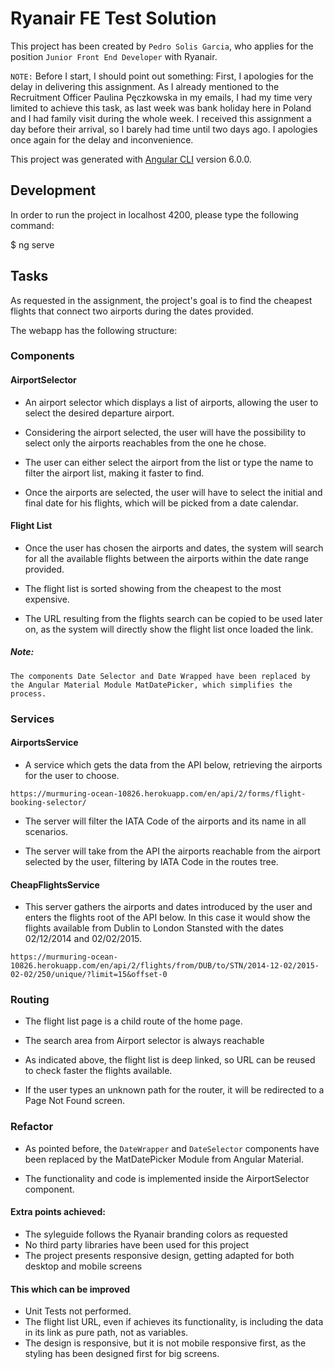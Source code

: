 # Ryanair FE Test Solution

This project has been created by `Pedro Solis Garcia`, who applies for the position `Junior Front End Developer` with Ryanair.

`NOTE:`
Before I start, I should point out something:
First, I apologies for the delay in delivering this assignment. As I already mentioned to the Recruitment Officer Paulina Pęczkowska in my emails, 
I had my time very limited to achieve this task, as last week was bank holiday here in Poland and I had family visit during the whole week. I received 
this assignment a day before their arrival, so I barely had time until two days ago. I apologies once again for the delay and inconvenience.

This project was generated with [Angular CLI](https://github.com/angular/angular-cli) version 6.0.0.

## Development

In order to run the project in localhost 4200, please type the following command:

  $ ng serve

## Tasks

As requested in the assignment, the project's goal is to find the cheapest flights that connect two airports during the dates provided.

The webapp has the following structure:

### Components

#### AirportSelector

* An airport selector which displays a list of airports, allowing the user to select the desired departure airport.

* Considering the airport selected, the user will have the possibility to select only the airports reachables from the one he chose.

* The user can either select the airport from the list or type the name to filter the airport list, making it faster to find.

* Once the airports are selected, the user will have to select the initial and final date for his flights, which will be picked from a date calendar.

#### Flight List

* Once the user has chosen the airports and dates, the system will search for all the available flights between the airports within the date range provided.

* The flight list is sorted showing from the cheapest to the most expensive.

* The URL resulting from the flights search can be copied to be used later on, as the system will directly show the flight list once loaded the link.


##### Note:
```
The components Date Selector and Date Wrapped have been replaced by the Angular Material Module MatDatePicker, which simplifies the process.
```

### Services

#### AirportsService

* A service which gets the data from the API below, retrieving the airports for the user to choose.

```
https://murmuring-ocean-10826.herokuapp.com/en/api/2/forms/flight-booking-selector/
```

* The server will filter the IATA Code of the airports and its name in all scenarios.

* The server will take from the API the airports reachable from the airport selected by the user, filtering by IATA Code in the routes tree.

#### CheapFlightsService

* This server gathers the airports and dates introduced by the user and enters the flights root of the API below. In this case it would show the flights available
from Dublin to London Stansted with the dates 02/12/2014 and 02/02/2015.

```
https://murmuring-ocean-10826.herokuapp.com/en/api/2/flights/from/DUB/to/STN/2014-12-02/2015-02-02/250/unique/?limit=15&offset-0
```

### Routing

* The flight list page is a child route of the home page.

* The search area from Airport selector is always reachable

* As indicated above, the flight list is deep linked, so  URL can be reused to check faster the flights available.

* If the user types an unknown path for the router, it will be redirected to a Page Not Found screen.

### Refactor

* As pointed before, the `DateWrapper` and `DateSelector` components have been replaced by the MatDatePicker Module from Angular Material.

* The functionality and code is implemented inside the AirportSelector component.

#### Extra points achieved:

* The syleguide follows the Ryanair branding colors as requested
* No third party libraries have been used for this project
* The project presents responsive design, getting adapted for both desktop and mobile screens

#### This which can be improved

* Unit Tests not performed.
* The flight list URL, even if achieves its functionality, is including the data in its link as pure path, not as variables.
* The design is responsive, but it is not mobile responsive first, as the styling has been designed first for big screens.